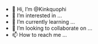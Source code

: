 - 👋 Hi, I’m @Kinkquophi
- 👀 I’m interested in ...
- 🌱 I’m currently learning ...
- 💞️ I’m looking to collaborate on ...
- 📫 How to reach me ...

<!---
Kinkquophi/Kinkquophi is a ✨ special ✨ repository because its `README.md` (this file) appears on your GitHub profile.
You can click the Preview link to take a look at your changes.
--->
